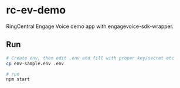 # rc-ev-demo

RingCentral Engage Voice demo app with engagevoice-sdk-wrapper.

## Run

```bash
# Create env, then edit .env and fill with proper key/secret etc
cp env-sample.env .env

# run
npm start
```

